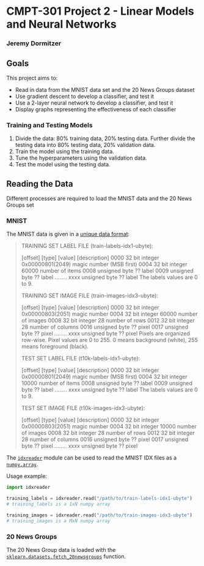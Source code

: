# CMPT-301 Project 2 - Linear Models and Neural Networks
### Jeremy Dormitzer

## Goals
This project aims to:
- Read in data from the MNIST data set and the 20 News Groups dataset
- Use gradient descent to develop a classifier, and test it
- Use a 2-layer neural network to develop a classifier, and test it
- Display graphs representing the effectiveness of each classifier

### Training and Testing Models
1) Divide the data: 80% training data, 20% testing data. Further divide the testing data into 80% testing data, 20% validation data.
2) Train the model using the training data.
3) Tune the hyperparameters using the validation data.
4) Test the model using the testing data.

## Reading the Data
Different processes are required to load the MNIST data and the 20 News Groups set

### MNIST
The MNIST data is given in a [unique data format](http://yann.lecun.com/exdb/mnist/):

> TRAINING SET LABEL FILE (train-labels-idx1-ubyte):
> 
>    [offset] [type]          [value]          [description] 
>    0000     32 bit integer  0x00000801(2049) magic number (MSB first) 
>    0004     32 bit integer  60000            number of items 
>    0008     unsigned byte   ??               label 
>    0009     unsigned byte   ??               label 
>    ........ 
>    xxxx     unsigned byte   ??               label
> The labels values are 0 to 9.
> 
> TRAINING SET IMAGE FILE (train-images-idx3-ubyte):
> 
>    [offset] [type]          [value]          [description] 
>    0000     32 bit integer  0x00000803(2051) magic number 
>    0004     32 bit integer  60000            number of images 
>    0008     32 bit integer  28               number of rows 
>    0012     32 bit integer  28               number of columns 
>    0016     unsigned byte   ??               pixel 
>    0017     unsigned byte   ??               pixel 
>    ........ 
>    xxxx     unsigned byte   ??               pixel
>    Pixels are organized row-wise. Pixel values are 0 to 255. 0 means background (white), 255 means foreground (black).
> 
> TEST SET LABEL FILE (t10k-labels-idx1-ubyte):
> 
>    [offset] [type]          [value]          [description] 
>    0000     32 bit integer  0x00000801(2049) magic number (MSB first) 
>    0004     32 bit integer  10000            number of items 
>    0008     unsigned byte   ??               label 
>    0009     unsigned byte   ??               label 
>    ........ 
>    xxxx     unsigned byte   ??               label
> The labels values are 0 to 9.
> 
> TEST SET IMAGE FILE (t10k-images-idx3-ubyte):
> 
>    [offset] [type]          [value]          [description] 
>    0000     32 bit integer  0x00000803(2051) magic number 
>    0004     32 bit integer  10000            number of images 
>    0008     32 bit integer  28               number of rows 
>    0012     32 bit integer  28               number of columns 
>    0016     unsigned byte   ??               pixel 
>    0017     unsigned byte   ??               pixel 
>    ........ 
>    xxxx     unsigned byte   ??               pixel

The [`idxreader`](/code/idxreader.py) module can be used to read the MNIST IDX files as a [`numpy.array`](https://docs.scipy.org/doc/numpy/reference/generated/numpy.array.html).

Usage example:

```python
import idxreader

training_labels = idxreader.read("/path/to/train-labels-idx1-ubyte")
# training_labels is a 1xN numpy array

training_images = idxreader.read("/path/to/train-images-idx3-ubyte")
# training_images is a MxN numpy array
```

### 20 News Groups
The 20 News Group data is loaded with the [`sklearn.datasets.fetch_20newsgroups`](http://scikit-learn.org/stable/modules/generated/sklearn.datasets.fetch_20newsgroups.html#sklearn.datasets.fetch_20newsgroups) function.
